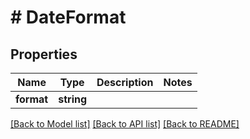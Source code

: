 # # DateFormat

## Properties

Name | Type | Description | Notes
------------ | ------------- | ------------- | -------------
**format** | **string** |  |

[[Back to Model list]](../../README.md#models) [[Back to API list]](../../README.md#endpoints) [[Back to README]](../../README.md)
